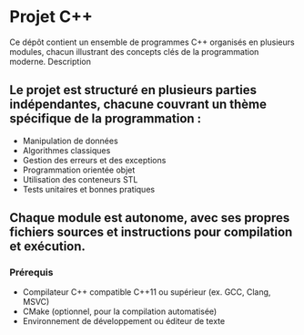 # Projet C++

Ce dépôt contient un ensemble de programmes C++ organisés en plusieurs modules, chacun illustrant des concepts clés de la programmation moderne.
Description

## Le projet est structuré en plusieurs parties indépendantes, chacune couvrant un thème spécifique de la programmation :

- Manipulation de données
- Algorithmes classiques
- Gestion des erreurs et des exceptions
- Programmation orientée objet
- Utilisation des conteneurs STL
- Tests unitaires et bonnes pratiques

## Chaque module est autonome, avec ses propres fichiers sources et instructions pour compilation et exécution.

### Prérequis

- Compilateur C++ compatible C++11 ou supérieur (ex. GCC, Clang, MSVC)
- CMake (optionnel, pour la compilation automatisée)
- Environnement de développement ou éditeur de texte